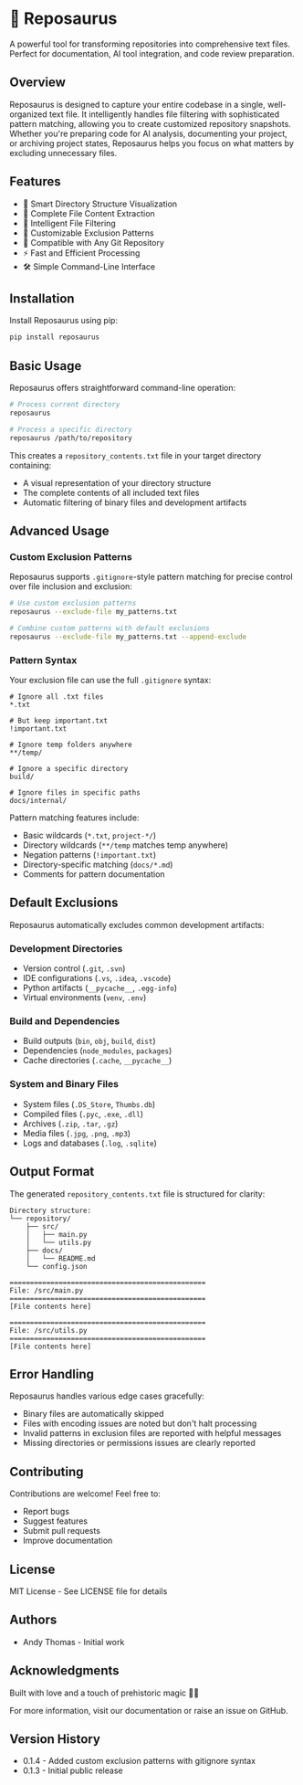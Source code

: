 # 🦖 Reposaurus

A powerful tool for transforming repositories into comprehensive text files. Perfect for documentation, AI tool integration, and code review preparation.

## Overview

Reposaurus is designed to capture your entire codebase in a single, well-organized text file. It intelligently handles file filtering with sophisticated pattern matching, allowing you to create customized repository snapshots. Whether you're preparing code for AI analysis, documenting your project, or archiving project states, Reposaurus helps you focus on what matters by excluding unnecessary files.

## Features

- 📁 Smart Directory Structure Visualization
- 📝 Complete File Content Extraction
- 🧠 Intelligent File Filtering
- 🎯 Customizable Exclusion Patterns
- 🦖 Compatible with Any Git Repository
- ⚡ Fast and Efficient Processing
- 🛠️ Simple Command-Line Interface

## Installation

Install Reposaurus using pip:

```bash
pip install reposaurus
```

## Basic Usage

Reposaurus offers straightforward command-line operation:

```bash
# Process current directory
reposaurus

# Process a specific directory
reposaurus /path/to/repository
```

This creates a `repository_contents.txt` file in your target directory containing:
- A visual representation of your directory structure
- The complete contents of all included text files
- Automatic filtering of binary files and development artifacts

## Advanced Usage

### Custom Exclusion Patterns

Reposaurus supports `.gitignore`-style pattern matching for precise control over file inclusion and exclusion:

```bash
# Use custom exclusion patterns
reposaurus --exclude-file my_patterns.txt

# Combine custom patterns with default exclusions
reposaurus --exclude-file my_patterns.txt --append-exclude
```

### Pattern Syntax

Your exclusion file can use the full `.gitignore` syntax:

```gitignore
# Ignore all .txt files
*.txt

# But keep important.txt
!important.txt

# Ignore temp folders anywhere
**/temp/

# Ignore a specific directory
build/

# Ignore files in specific paths
docs/internal/
```

Pattern matching features include:
- Basic wildcards (`*.txt`, `project-*/`)
- Directory wildcards (`**/temp` matches temp anywhere)
- Negation patterns (`!important.txt`)
- Directory-specific matching (`docs/*.md`)
- Comments for pattern documentation

## Default Exclusions

Reposaurus automatically excludes common development artifacts:

### Development Directories
- Version control (`.git`, `.svn`)
- IDE configurations (`.vs`, `.idea`, `.vscode`)
- Python artifacts (`__pycache__`, `.egg-info`)
- Virtual environments (`venv`, `.env`)

### Build and Dependencies
- Build outputs (`bin`, `obj`, `build`, `dist`)
- Dependencies (`node_modules`, `packages`)
- Cache directories (`.cache`, `__pycache__`)

### System and Binary Files
- System files (`.DS_Store`, `Thumbs.db`)
- Compiled files (`.pyc`, `.exe`, `.dll`)
- Archives (`.zip`, `.tar`, `.gz`)
- Media files (`.jpg`, `.png`, `.mp3`)
- Logs and databases (`.log`, `.sqlite`)

## Output Format

The generated `repository_contents.txt` file is structured for clarity:

```text
Directory structure:
└── repository/
    ├── src/
    │   ├── main.py
    │   └── utils.py
    ├── docs/
    │   └── README.md
    └── config.json

================================================
File: /src/main.py
================================================
[File contents here]

================================================
File: /src/utils.py
================================================
[File contents here]
```

## Error Handling

Reposaurus handles various edge cases gracefully:
- Binary files are automatically skipped
- Files with encoding issues are noted but don't halt processing
- Invalid patterns in exclusion files are reported with helpful messages
- Missing directories or permissions issues are clearly reported

## Contributing

Contributions are welcome! Feel free to:
- Report bugs
- Suggest features
- Submit pull requests
- Improve documentation

## License

MIT License - See LICENSE file for details

## Authors

- Andy Thomas - Initial work

## Acknowledgments

Built with love and a touch of prehistoric magic 🦖✨

For more information, visit our documentation or raise an issue on GitHub.

## Version History

- 0.1.4 - Added custom exclusion patterns with gitignore syntax
- 0.1.3 - Initial public release